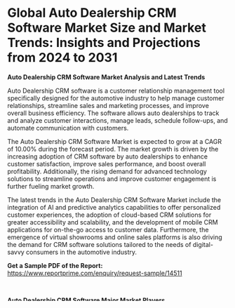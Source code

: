 <p><h1>Global Auto Dealership CRM Software Market Size and Market Trends: Insights and Projections from 2024 to 2031</h1></p><p><strong>Auto Dealership CRM Software Market Analysis and Latest Trends</strong></p>
<p><p>Auto Dealership CRM software is a customer relationship management tool specifically designed for the automotive industry to help manage customer relationships, streamline sales and marketing processes, and improve overall business efficiency. The software allows auto dealerships to track and analyze customer interactions, manage leads, schedule follow-ups, and automate communication with customers.</p><p>The Auto Dealership CRM Software Market is expected to grow at a CAGR of 10.00% during the forecast period. The market growth is driven by the increasing adoption of CRM software by auto dealerships to enhance customer satisfaction, improve sales performance, and boost overall profitability. Additionally, the rising demand for advanced technology solutions to streamline operations and improve customer engagement is further fueling market growth.</p><p>The latest trends in the Auto Dealership CRM Software Market include the integration of AI and predictive analytics capabilities to offer personalized customer experiences, the adoption of cloud-based CRM solutions for greater accessibility and scalability, and the development of mobile CRM applications for on-the-go access to customer data. Furthermore, the emergence of virtual showrooms and online sales platforms is also driving the demand for CRM software solutions tailored to the needs of digital-savvy consumers in the automotive industry.</p></p>
<p><strong>Get a Sample PDF of the Report:&nbsp;</strong> <a href="https://www.reportprime.com/enquiry/request-sample/14511">https://www.reportprime.com/enquiry/request-sample/14511</a></p>
<p>&nbsp;</p>
<p><strong>Auto Dealership CRM Software Major Market Players</strong></p>
<p><p>The auto dealership CRM software market is highly competitive and fragmented, with several key players dominating the industry. Some of the major companies in the market include HubSpot, Thryv, Zendesk, Oracle, Lucrativ, amoCRM, FreeAgent CRM, Salesforce.com, Zoho, and bpm'online.</p><p>Among these companies, Salesforce.com is a market leader in the auto dealership CRM software space, with a significant market share and strong revenue growth. The company reported annual sales revenue of over $17 billion in 2020, and it continues to expand its customer base and product offerings to maintain its position as a leading player in the industry.</p><p>Meanwhile, HubSpot is another key player in the auto dealership CRM software market, known for its user-friendly platform and comprehensive marketing automation capabilities. The company has shown consistent growth over the years, with annual sales revenue reaching over $883 million in 2020. HubSpot's focus on innovation and customer-centric approach has helped it attract a loyal customer base and maintain a competitive edge in the market.</p><p>As for future growth prospects, companies like Zoho and Oracle are also expected to see significant market expansion in the coming years. Zoho, with its affordable and customizable CRM solutions, has been gaining traction among small and medium-sized auto dealerships. On the other hand, Oracle's expertise in cloud-based technologies and extensive experience in the CRM space position it well for growth opportunities in the auto dealership market.</p><p>Overall, the auto dealership CRM software market is expected to continue growing as auto dealerships increasingly prioritize customer engagement and relationship management. With the rising demand for advanced CRM solutions, companies that can offer innovative, user-friendly, and customizable platforms are likely to see the most growth and success in the market.</p></p>
<p>&nbsp;</p>
<p><strong>What Are The Key Opportunities For Auto Dealership CRM Software Manufacturers?</strong></p>
<p><p>The Auto Dealership CRM Software market is experiencing strong growth due to increasing demand for streamlined customer relationship management solutions in the automotive industry. The market is expected to continue its upward trajectory, driven by advancements in technology, rising adoption of cloud-based CRM platforms, and the growing need for data-driven marketing strategies. Additionally, the market is likely to witness further consolidation as key players focus on expanding their product portfolios and enhancing customer service offerings. Overall, the future outlook for the Auto Dealership CRM Software market looks promising, with sustained growth anticipated in the coming years.</p></p>
<p><strong>Inquire or Share Your Questions If Any Before Purchasing This Report:</strong> <a href="https://www.reportprime.com/enquiry/pre-order/14511">https://www.reportprime.com/enquiry/pre-order/14511</a></p>
<p>&nbsp;</p>
<p><strong>Market Segmentation</strong></p>
<p><strong>The Auto Dealership CRM Software Market Analysis by types is segmented into:</strong></p>
<p><ul><li>Cloud-based</li><li>On-premises</li></ul></p>
<p><p>Auto dealership CRM software can be categorized into two main market types: cloud-based and on-premises. Cloud-based CRM software allows dealerships to access customer data and manage relationships from anywhere with an internet connection, offering flexibility and scalability. On the other hand, on-premises CRM software is hosted on the dealership's own servers, providing full control over data security and customization. Both types of CRM software cater to the unique needs and preferences of auto dealerships, offering different advantages based on their business requirements.</p></p>
<p><strong>Purchase this Report:&nbsp;</strong><a href="https://www.reportprime.com/checkout?id=14511&price=3590">https://www.reportprime.com/checkout?id=14511&price=3590</a></p>
<p>&nbsp;</p>
<p><strong>The Auto Dealership CRM Software Market Industry Research by Application is segmented into:</strong></p>
<p><ul><li>Small and Medium Enterprises (SMEs)</li><li>Large Enterprises</li></ul></p>
<p><p>Auto Dealership CRM software is widely used by both Small and Medium Enterprises (SMEs) as well as Large Enterprises to streamline their customer relationship management processes. SMEs benefit from the software's affordability and scalability, while Large Enterprises appreciate its advanced features and customization options to manage a large volume of customers efficiently. The software helps both types of businesses track customer interactions, manage leads, and improve customer retention, ultimately leading to increased sales and profitability.</p></p>
<p><a href="https://www.reportprime.com/auto-dealership-crm-software-r14511">&nbsp;https://www.reportprime.com/auto-dealership-crm-software-r14511</a></p>
<p><strong>In terms of Region, the Auto Dealership CRM Software Market Players available by Region are:</strong></p>
<p>
    <p> <strong> North America: </strong>
        <ul>
            <li>United States</li>
            <li>Canada</li>
        </ul>
        </p> 
    <p> <strong> Europe: </strong>
        <ul>
            <li>Germany</li>
            <li>France</li>
            <li>U.K.</li>
            <li>Italy</li>
            <li>Russia</li>
        </ul>
        </p> 
    <p> <strong> Asia-Pacific: </strong>
        <ul>
            <li>China</li>
            <li>Japan</li>
            <li>South Korea</li>
            <li>India</li>
            <li>Australia</li>
            <li>China Taiwan</li>
            <li>Indonesia</li>
            <li>Thailand</li>
            <li>Malaysia</li>
        </ul>
        </p> 
    <p> <strong> Latin America: </strong>
        <ul>
            <li>Mexico</li>
            <li>Brazil</li>
            <li>Argentina Korea</li>
            <li>Colombia</li>
        </ul>
        </p> 
    <p> <strong> Middle East & Africa: </strong>
        <ul>
            <li>Turkey</li>
            <li>Saudi</li>
            <li>Arabia</li>
            <li>UAE</li>
            <li>Korea</li>
        </ul>
    </p>
    </p>
<p><p>The Auto Dealership CRM Software market is expected to witness significant growth in regions such as North America, Europe, Asia Pacific, USA, and China. Among these regions, North America and Europe are expected to dominate the market with a market share percentage valuation of 30% and 25% respectively. The Asia Pacific region, specifically China, is also anticipated to witness substantial growth, capturing a market share percentage valuation of 20%. This growth is attributed to the increasing adoption of CRM software among auto dealerships to enhance customer engagement and streamline operations.</p></p>
<p><strong>Purchase this Report: </strong><a href="https://www.reportprime.com/checkout?id=14511&price=3590">https://www.reportprime.com/checkout?id=14511&price=3590</a></p>
<p>&nbsp;<strong>Get a Sample PDF of the Report:&nbsp;&nbsp;</strong><a href="https://www.reportprime.com/enquiry/request-sample/14511">https://www.reportprime.com/enquiry/request-sample/14511</a></p>
<p><strong></strong></p>
<p><p><a href="https://github.com/sardarp081/Market-Research-Report-List-1/blob/main/roofing-estimating-software-market.md">Roofing Estimating Software Market</a></p><p><a href="https://github.com/gcimaudf65/Market-Research-Report-List-1/blob/main/residential-remodeling-estimating-software-market.md">Residential Remodeling Estimating Software Market</a></p><p><a href="https://github.com/pennyaldbrittonh658/Market-Research-Report-List-1/blob/main/real-estate-development-software-market.md">Real Estate Development Software Market</a></p></p>